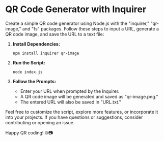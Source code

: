 # QR Code Generator with Inquirer

Create a simple QR code generator using Node.js with the "inquirer," "qr-image," and "fs" packages. Follow these steps to input a URL, generate a QR code image, and save the URL to a text file:

1. **Install Dependencies:**
   ```
   npm install inquirer qr-image
   ```

2. **Run the Script:**
   ```
   node index.js
   ```

3. **Follow the Prompts:**
   - Enter your URL when prompted by the Inquirer.
   - A QR code image will be generated and saved as "qr-image.png."
   - The entered URL will also be saved in "URL.txt."

Feel free to customize the script, explore more features, or incorporate it into your projects. If you have questions or suggestions, consider contributing or opening an issue.

Happy QR coding! 🌐📷

